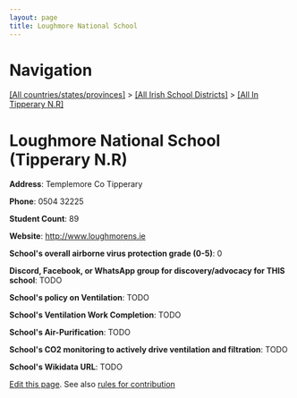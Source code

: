 ```yaml
---
layout: page
title: Loughmore National School
---
```

# Navigation

[[All countries/states/provinces]](../../..) > [[All Irish School Districts]](../..) > [[All In Tipperary N.R]](..)

# Loughmore National School (Tipperary N.R)

**Address**: Templemore Co Tipperary

**Phone**: 0504 32225

**Student Count**: 89

**Website**: <http://www.loughmorens.ie>

**School's overall airborne virus protection grade (0-5)**: 0

**Discord, Facebook, or WhatsApp group for discovery/advocacy for THIS school**: TODO

**School's policy on Ventilation**: TODO

**School's Ventilation Work Completion**: TODO

**School's Air-Purification**: TODO

**School's CO2 monitoring to actively drive ventilation and filtration**: TODO

**School's Wikidata URL**: TODO


[Edit this page](https://github.com/ventilate-schools/Ireland/edit/main/./Tipperary_N.R/Loughmore_National_School.md). See also [rules for contribution](../../../contribution-rules/)